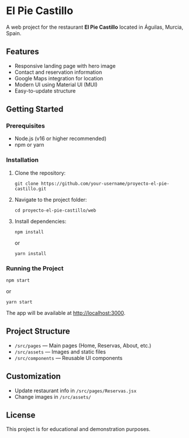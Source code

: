 # El Pie Castillo

A web project for the restaurant **El Pie Castillo** located in Águilas, Murcia, Spain.

## Features

- Responsive landing page with hero image
- Contact and reservation information
- Google Maps integration for location
- Modern UI using Material UI (MUI)
- Easy-to-update structure

## Getting Started

### Prerequisites

- Node.js (v16 or higher recommended)
- npm or yarn

### Installation

1. Clone the repository:
   ```
   git clone https://github.com/your-username/proyecto-el-pie-castillo.git
   ```
2. Navigate to the project folder:
   ```
   cd proyecto-el-pie-castillo/web
   ```
3. Install dependencies:
   ```
   npm install
   ```
   or
   ```
   yarn install
   ```

### Running the Project

```
npm start
```
or
```
yarn start
```

The app will be available at [http://localhost:3000](http://localhost:3000).

## Project Structure

- `/src/pages` — Main pages (Home, Reservas, About, etc.)
- `/src/assets` — Images and static files
- `/src/components` — Reusable UI components

## Customization

- Update restaurant info in `/src/pages/Reservas.jsx`
- Change images in `/src/assets/`

## License

This project is for educational and demonstration purposes.

